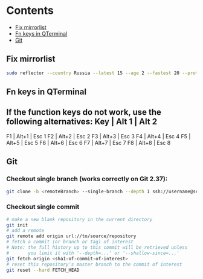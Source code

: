 # Contents
- [Fix mirrorlist](#fix-mirrorlist)
- [Fn keys in QTerminal](#fn-keys-in-qterminal)
- [Git](#git)

## Fix mirrorlist
```bash
sudo reflector --country Russia --latest 15 --age 2 --fastest 20 --protocol https --sort rate --save /etc/pacman.d/mirrorlist
```

## Fn keys in QTerminal
If the function keys do not work, use the following alternatives:
Key | Alt 1 | Alt 2
-------------------
F1 | Alt+1 | Esc 1
F2 | Alt+2 | Esc 2
F3 | Alt+3 | Esc 3
F4 | Alt+4 | Esc 4
F5 | Alt+5 | Esc 5
F6 | Alt+6 | Esc 6
F7 | Alt+7 | Esc 7
F8 | Alt+8 | Esc 8


## Git
### Checkout single branch (works correctly on Git 2.37):
```bash
git clone -b <remoteBranch> --single-branch --depth 1 ssh://username@servername.net:serverport/PathToProject <FolderName>
```
### Checkout single commit
```bash
# make a new blank repository in the current directory
git init
# add a remote
git remote add origin url://to/source/repository
# fetch a commit (or branch or tag) of interest
# Note: the full history up to this commit will be retrieved unless 
#       you limit it with '--depth=...' or '--shallow-since=...'
git fetch origin <sha1-of-commit-of-interest>
# reset this repository's master branch to the commit of interest
git reset --hard FETCH_HEAD
```
